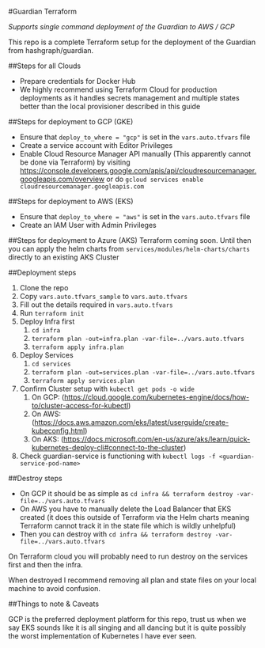 #Guardian Terraform

*Supports single command deployment of the Guardian to AWS / GCP*

This repo is a complete Terraform setup for the deployment of the Guardian from hashgraph/guardian.

##Steps for all Clouds
- Prepare credentials for Docker Hub
- We highly recommend using Terraform Cloud for production deployments as it handles secrets management and multiple states better than the local provisioner described in this guide

##Steps for deployment to GCP (GKE)
- Ensure that `deploy_to_where = "gcp"` is set in the `vars.auto.tfvars` file
- Create a service account with Editor Privileges
- Enable Cloud Resource Manager API manually (This apparently cannot be done via Terraform) by visiting https://console.developers.google.com/apis/api/cloudresourcemanager.googleapis.com/overview or do `gcloud services enable cloudresourcemanager.googleapis.com`

 
##Steps for deployment to AWS (EKS)
- Ensure that `deploy_to_where = "aws"` is set in the `vars.auto.tfvars` file
- Create an IAM User with Admin Privileges

##Steps for deployment to Azure (AKS)
Terraform coming soon.
Until then you can apply the helm charts from `services/modules/helm-charts/charts` directly to an existing AKS Cluster

##Deployment steps

1. Clone the repo
2. Copy `vars.auto.tfvars_sample` to `vars.auto.tfvars`
3. Fill out the details required in `vars.auto.tfvars`
4. Run `terraform init`
5. Deploy Infra first
   1. `cd infra`
   2. `terraform plan -out=infra.plan -var-file=../vars.auto.tfvars`
   3. `terraform apply infra.plan`
6. Deploy Services
   1. `cd services`
   2. `terraform plan -out=services.plan -var-file=../vars.auto.tfvars`
   3. `terraform apply services.plan`
7. Confirm Cluster setup with `kubectl get pods -o wide` 
   1. On GCP: (https://cloud.google.com/kubernetes-engine/docs/how-to/cluster-access-for-kubectl)
   2. On AWS: (https://docs.aws.amazon.com/eks/latest/userguide/create-kubeconfig.html)
   3. On AKS: (https://docs.microsoft.com/en-us/azure/aks/learn/quick-kubernetes-deploy-cli#connect-to-the-cluster)
8. Check guardian-service is functioning with `kubectl logs -f <guardian-service-pod-name>`

##Destroy steps

- On GCP it should be as simple as  `cd infra && terraform destroy -var-file=../vars.auto.tfvars`
- On AWS you have to manually delete the Load Balancer that EKS created (it does this outside of Terraform 
via the Helm charts meaning Terraform cannot track it in the state file which is wildly unhelpful)
- Then you can destroy with `cd infra && terraform destroy -var-file=../vars.auto.tfvars`

On Terraform cloud you will probably need to run destroy on the services first and then the infra.

When destroyed I recommend removing all plan and state files on your local machine to avoid confusion.

##Things to note & Caveats

GCP is the preferred deployment platform for this repo, trust us when we say 
EKS sounds like it is all singing and all dancing but it is quite possibly the worst implementation
of Kubernetes I have ever seen.

